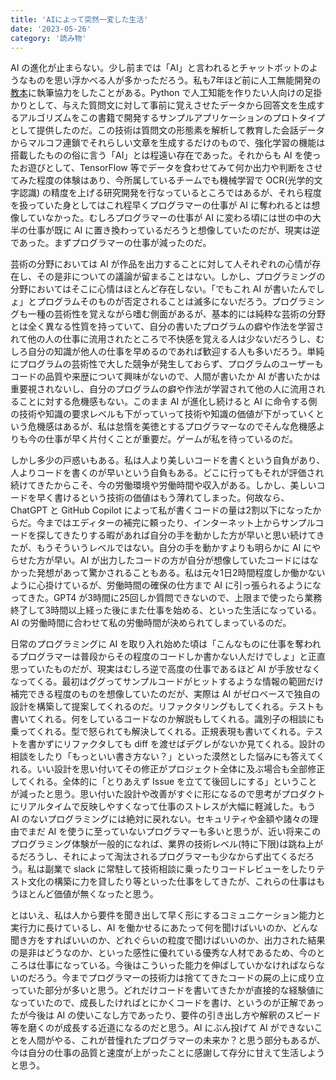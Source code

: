 ```yaml
---
title: 'AIによって突然一変した生活'
date: '2023-05-26'
category: '読み物'
---
```


AI の進化が止まらない。少し前までは「AI」と言われるとチャットボットのようなものを思い浮かべる人が多かっただろう。私も7年ほど前に人工無能開発の[教本](https://www.facebook.com/ryo.ogihara.5/posts/1109187332552134)に執筆協力をしたことがある。Python で人工知能を作りたい人向けの足掛かりとして、与えた質問文に対して事前に覚えさせたデータから回答文を生成するアルゴリズムをこの書籍で開発するサンプルアプリケーションのプロトタイプとして提供したのだ。この技術は質問文の形態素を解析して教育した会話データからマルコフ連鎖でそれらしい文章を生成するだけのもので、強化学習の機能は搭載したものの俗に言う「AI」とは程遠い存在であった。それからも AI を使ったお遊びとして、TensorFlow 等でデータを食わせてみて何か出力や判断をさせてみた程度の体験はあり、今所属しているチームでも機械学習で OCR(光学的文字認識) の精度を上げる研究開発を行なっているところではあるが、それら程度を扱っていた身としてはこれ程早くプログラマーの仕事が AI に奪われるとは想像していなかった。むしろプログラマーの仕事が AI に変わる頃には世の中の大半の仕事が既に AI に置き換わっているだろうと想像していたのだが、現実は逆であった。まずプログラマーの仕事が減ったのだ。

芸術の分野においては AI が作品を出力することに対して人それぞれの心情が存在し、その是非についての議論が留まることはない。しかし、プログラミングの分野においてはそこに心情はほとんど存在しない。「でもこれ AI が書いたんでしょ」とプログラムそのものが否定されることは滅多にないだろう。プログラミングも一種の芸術性を覚えながら嗜む側面があるが、基本的には純粋な芸術の分野とは全く異なる性質を持っていて、自分の書いたプログラムの癖や作法を学習されて他の人の仕事に流用されたところで不快感を覚える人は少ないだろうし、むしろ自分の知識が他人の仕事を早めるのであれば歓迎する人も多いだろう。単純にプログラムの芸術性で大した競争が発生しておらず、プログラムのユーザーもコードの品質や来歴について興味がないので、人間が書いたか AI が書いたかは重要視されないし、自分のプログラムの癖や作法が学習されて他の人に流用されることに対する危機感もない。このまま AI が進化し続けると AI に命令する側の技術や知識の要求レベルも下がっていって技術や知識の価値が下がっていくという危機感はあるが、私は怠惰を美徳とするプログラマーなのでそんな危機感よりも今の仕事が早く片付くことが重要だ。ゲームが私を待っているのだ。

しかし多少の戸惑いもある。私は人より美しいコードを書くという自負があり、人よりコードを書くのが早いという自負もある。どこに行ってもそれが評価され続けてきたからこそ、今の労働環境や労働時間や収入がある。しかし、美しいコードを早く書けるという技術の価値はもう薄れてしまった。何故なら、ChatGPT と GitHub Copilot によって私が書くコードの量は2割以下になったからだ。今まではエディターの補完に頼ったり、インターネット上からサンプルコードを探してきたりする暇があれば自分の手を動かした方が早いと思い続けてきたが、もうそういうレベルではない。自分の手を動かすよりも明らかに AI にやらせた方が早い。AI が出力したコードの方が自分が想像していたコードにはなかった発想があって驚かされることもある。私は元々1日2時間程度しか働かないように心掛けているが、労働時間の確保の仕方まで AI に引っ張られるようになってきた。GPT4 が3時間に25回しか質問できないので、上限まで使ったら業務終了して3時間以上経った後にまた仕事を始める、といった生活になっている。AI の労働時間に合わせて私の労働時間が決められてしまっているのだ。

日常のプログラミングに AI を取り入れ始めた頃は「こんなものに仕事を奪われるプログラマーは普段からその程度のコードしか書かない人だけでしょ」と正直思っていたものだが、現実はむしろ逆で高度の仕事であるほど AI が手放せなくなってくる。最初はググってサンプルコードがヒットするような情報の範囲だけ補完できる程度のものを想像していたのだが、実際は AI がゼロベースで独自の設計を構築して提案してくれるのだ。リファクタリングもしてくれる。テストも書いてくれる。何をしているコードなのか解説もしてくれる。識別子の相談にも乗ってくれる。型で怒られても解決してくれる。正規表現も書いてくれる。テストを書かずにリファクタしても diff を渡せばデグレがないか見てくれる。設計の相談をしたり「もっといい書き方ない？」といった漠然とした悩みにも答えてくれる。いい設計を思い付いてその修正がプロジェクト全体に及ぶ場合も全部修正してくれる。全体的に「とりあえず Issue を立てて後回しにする」ということが減ったと思う。思い付いた設計や改善がすぐに形になるので思考がプロダクトにリアルタイムで反映しやすくなって仕事のストレスが大幅に軽減した。もう AI のないプログラミングには絶対に戻れない。セキュリティや金額や諸々の理由でまだ AI を使うに至っていないプログラマーも多いと思うが、近い将来このプログラミング体験が一般的になれば、業界の技術レベル(特に下限)は跳ね上がるだろうし、それによって淘汰されるプログラマーも少なからず出てくるだろう。私は副業で slack に常駐して技術相談に乗ったりコードレビューをしたりテスト文化の構築に力を貸したり等といった仕事をしてきたが、これらの仕事はもうほとんど価値が無くなったと思う。

とはいえ、私は人から要件を聞き出して早く形にするコミュニケーション能力と実行力に長けているし、AI を働かせるにあたって何を聞けばいいのか、どんな聞き方をすればいいのか、どれぐらいの粒度で聞けばいいのか、出力された結果の是非はどうなのか、といった感性に優れている優秀な人材であるため、今のところは仕事になっている。今後はこういった能力を伸ばしていかなければならないのだろう。今までプログラマーの技術力は捨ててきたコードの屍の上に成り立っていた部分が多いと思う。どれだけコードを書いてきたかが直接的な経験値になっていたので、成長したければとにかくコードを書け、というのが正解であったが今後は AI の使いこなし方であったり、要件の引き出し方や解釈のスピード等を磨くのが成長する近道になるのだと思う。AI にぶん投げて AI ができないことを人間がやる、これが昔憧れたプログラマーの未来か？と思う部分もあるが、今は自分の仕事の品質と速度が上がったことに感謝して存分に甘えて生活しようと思う。



